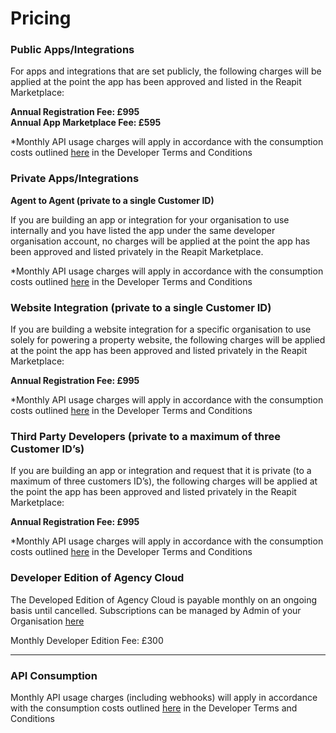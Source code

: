# Pricing

### **Public Apps/Integrations**

For apps and integrations that are set publicly, the following charges will be applied at the point the app has been approved and listed in the Reapit Marketplace:

**Annual Registration Fee: £995  
Annual App Marketplace Fee: £595**  
  
\*Monthly API usage charges will apply in accordance with the consumption costs outlined [here](https://foundations-documentation.reapit.cloud/developer-terms-and-conditions#schedule-2-fees) in the Developer Terms and Conditions  


### **Private Apps/Integrations**

**Agent to Agent \(private to a single Customer ID\)**

If you are building an app or integration for your organisation to use internally and you have listed the app under the same developer organisation account, no charges will be applied at the point the app has been approved and listed privately in the Reapit Marketplace.

\*Monthly API usage charges will apply in accordance with the consumption costs outlined [here](https://foundations-documentation.reapit.cloud/developer-terms-and-conditions#schedule-2-fees) in the Developer Terms and Conditions  


### **Website Integration** **\(private to a single Customer ID\)**

If you are building a website integration for a specific organisation to use solely for powering a property website, the following charges will be applied at the point the app has been approved and listed privately in the Reapit Marketplace:

**Annual Registration Fee: £995**  
  
\*Monthly API usage charges will apply in accordance with the consumption costs outlined [here](https://foundations-documentation.reapit.cloud/developer-terms-and-conditions#schedule-2-fees) in the Developer Terms and Conditions  


### **Third Party Developers \(private to a maximum of three Customer ID’s\)**

If you are building an app or integration and request that it is private \(to a maximum of three customers ID’s\), the following charges will be applied at the point the app has been approved and listed privately in the Reapit Marketplace:

**Annual Registration Fee: £995**  
  
\*Monthly API usage charges will apply in accordance with the consumption costs outlined [here](https://foundations-documentation.reapit.cloud/developer-terms-and-conditions#schedule-2-fees) in the Developer Terms and Conditions  


### **Developer Edition of Agency Cloud**

The Developed Edition of Agency Cloud is payable monthly on an ongoing basis until cancelled. Subscriptions can be managed by Admin of your Organisation [here](https://developers.reapit.cloud/settings/billing)

Monthly Developer Edition Fee: £300  
****

### **API Consumption** 

Monthly API usage charges \(including webhooks\) will apply in accordance with the consumption costs outlined [here](https://foundations-documentation.reapit.cloud/developer-terms-and-conditions#schedule-2-fees) in the Developer Terms and Conditions

